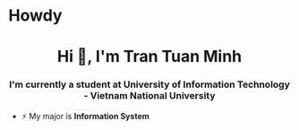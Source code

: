 # Howdy

<h1 align="center">Hi 👋, I'm Tran Tuan Minh</h1>
<h3 align="center">I'm currently a student at University of Information Technology - Vietnam National University</h3>

- ⚡ My major is **Information System**



